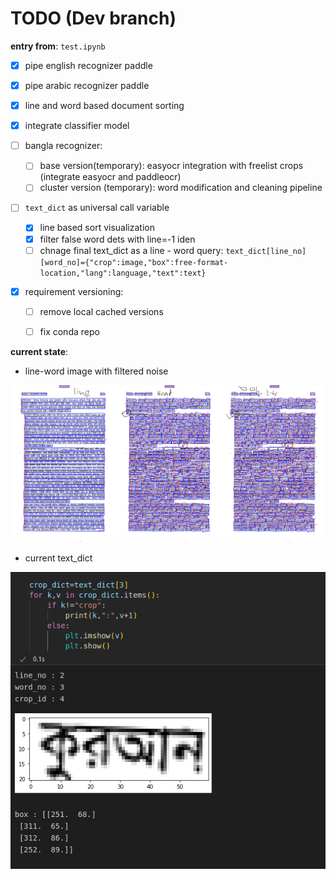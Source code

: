 # TODO (Dev branch)

**entry from**: ```test.ipynb```

- [x] pipe english recognizer paddle
- [x] pipe arabic recognizer paddle
- [x] line and word based document sorting


- [x] integrate classifier model
- [ ] bangla recognizer: 
    - [ ] base version(temporary): easyocr integration with freelist crops (integrate easyocr and paddleocr)
    - [ ] cluster version (temporary): word modification and cleaning pipeline
- [ ] ```text_dict``` as universal call variable
    - [x] line based sort visualization 
    - [x] filter false word dets with line=-1 iden
    - [ ] chnage final text_dict as a line - word query: ```text_dict[line_no][word_no]={"crop":image,"box":free-format-location,"lang":language,"text":text}```

- [x] requirement versioning:
    - [ ] remove local cached versions
    - [ ] fix conda repo



**current state**:

* line-word image with filtered noise

![ ](issue_check.png)

* current text_dict 

![](cs.png)